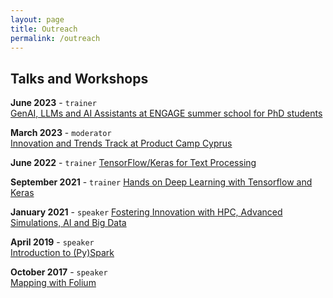 ```yaml
---
layout: page
title: Outreach
permalink: /outreach
---
```



## Talks and Workshops

__June 2023__ - `trainer`     
[GenAI, LLMs and AI Assistants at ENGAGE summer school for PhD students]()

__March 2023__ - `moderator`    
[Innovation and Trends Track at Product Camp Cyprus](https://cyprus.productcamp.eu/)


__June 2022__ - `trainer`
[TensorFlow/Keras for Text Processing](https://www.youtube.com/watch?v=OmIoiY1tJ2E)

__September 2021__ - `trainer`
[Hands on Deep Learning with Tensorflow and Keras](https://www.youtube.com/watch?v=cjZB3iaQt3I&t=3432s) 

__January 2021__ - `speaker`
[Fostering Innovation with HPC, Advanced Simulations, AI and Big Data](https://www.youtube.com/watch?v=0pNaPO_riFk&t=731s)


__April 2019__ -  `speaker`    
[Introduction to (Py)Spark](https://www.meetup.com/fr-FR/PyData-Cyprus/events/259617209/)


__October 2017__ - `speaker`      
[Mapping with Folium](https://www.meetup.com/Python-Users-Berlin-PUB/events/xmdjfmywpbmb/)



